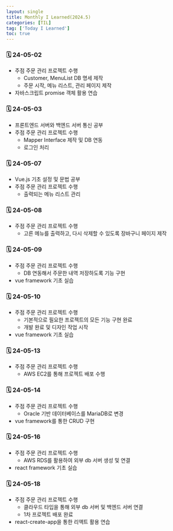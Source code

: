 ```yaml
---
layout: single
title: Monthly I Learned(2024.5)
categories: [TIL]
tag: ['Today I Learned']
toc: true
---
```



### 🗓️ 24-05-02

- 주점 주문 관리 프로젝트 수행
    - Customer, MenuList DB 명세 제작
    - 주문 시작, 메뉴 리스트, 관리 페이지 제작
- 자바스크립트 promise 객체 활용 연습

### 🗓️ 24-05-03

- 프론트엔드 서버와 백엔드 서버 통신 공부
- 주점 주문 관리 프로젝트 수행
    - Mapper Interface 제작 및 DB 연동
    - 로그인 처리

### 🗓️ 24-05-07

- Vue.js 기초 설정 및 문법 공부
- 주점 주문 관리 프로젝트 수행
    - 출력되는 메뉴 리스트 관리    

### 🗓️ 24-05-08

- 주점 주문 관리 프로젝트 수행
    - 고른 메뉴를 출력하고, 다시 삭제할 수 있도록 장바구니 페이지 제작

### 🗓️ 24-05-09

- 주점 주문 관리 프로젝트 수행
    - DB 연동해서 주문한 내역 저장하도록 기능 구현
- vue framework 기초 실습

### 🗓️ 24-05-10

- 주점 주문 관리 프로젝트 수행
    - 기본적으로 필요한 프로젝트의 모든 기능 구현 완료
    - 개발 완료 및 디자인 작업 시작
- vue framework 기초 실습

### 🗓️ 24-05-13

- 주점 주문 관리 프로젝트 수행
    - AWS EC2를 통해 프로젝트 배포 수행

### 🗓️ 24-05-14

- 주점 주문 관리 프로젝트 수행
    - Oracle 기반 데이터베이스를 MariaDB로 변경
- vue framework를 통한 CRUD 구현

### 🗓️ 24-05-16

- 주점 주문 관리 프로젝트 수행
    - AWS RDS를 활용하여 외부 db 서버 생성 및 연결
- react framework 기초 실습

### 🗓️ 24-05-18

- 주점 주문 관리 프로젝트 수행
    - 클라우드 타입을 통해 외부 db 서버 및 백엔드 서버 연결
    - 1차 프로젝트 배포 완료
- react-create-app을 통한 리액트 활용 연습